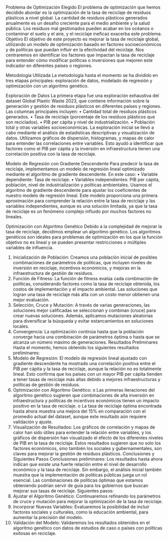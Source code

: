 Problema de Optimización Elegido
El problema de optimización que hemos decidido abordar es la optimización de la tasa de reciclaje de residuos plásticos a nivel global. La cantidad de residuos plásticos generados anualmente es un desafío creciente para el medio ambiente y la salud pública. Los residuos mal gestionados pueden acabar en los océanos o contaminar el suelo y el aire, y el reciclaje ineficaz exacerba este problema.
Objetivo
El objetivo de este proyecto es mejorar la tasa de reciclaje global, utilizando un modelo de optimización basado en factores socioeconómicos y de políticas que puedan influir en la efectividad del reciclaje. Nos centraremos en identificar los factores que impactan la tasa de reciclaje para entender cómo modificar políticas o inversiones que mejoren este indicador en diferentes países o regiones.

Metodología Utilizada
La metodología hasta el momento se ha dividido en tres etapas principales: exploración de datos, modelado de regresión y optimización con un algoritmo genético.




Exploración de Datos
La primera etapa fue una exploración exhaustiva del dataset Global Plastic Waste 2023, que contiene información sobre la generación y gestión de residuos plásticos en diferentes países y regiones. Las columnas principales incluyen:
•	Cantidad total de residuos plásticos generados.
•	Tasa de reciclaje (porcentaje de los residuos plásticos que son reciclados).
•	PIB per cápita y nivel de industrialización.
•	Población total y otras variables socioeconómicas.
La exploración inicial se llevó a cabo mediante el análisis de estadísticas descriptivas y visualización de datos. Utilizamos gráficos de dispersión, histogramas, y mapas de calor para entender las correlaciones entre variables. Esto ayudó a identificar que factores como el PIB per cápita y la inversión en infraestructura tienen una correlación positiva con la tasa de reciclaje.







Modelo de Regresión con Gradiente Descendente
Para predecir la tasa de reciclaje, implementamos un modelo de regresión lineal optimizado mediante el algoritmo de gradiente descendente. En este caso:
•	Variable dependiente: Tasa de reciclaje.
•	Variables independientes: PIB per cápita, población, nivel de industrialización y políticas ambientales.
Usamos el algoritmo de gradiente descendente para ajustar los coeficientes de nuestro modelo de regresión lineal. Este modelo proporciona una primera aproximación para comprender la relación entre la tasa de reciclaje y las variables independientes, aunque es una solución limitada, ya que la tasa de reciclaje es un fenómeno complejo influido por muchos factores no lineales.

Optimización con Algoritmo Genético
Debido a la complejidad de mejorar la tasa de reciclaje, decidimos emplear un algoritmo genético. Los algoritmos genéticos son ideales para problemas de optimización en los que la función objetivo no es lineal y se pueden presentar restricciones o múltiples variables de influencia.
1.	Inicialización de Población: Creamos una población inicial de posibles combinaciones de parámetros de políticas, que incluyen niveles de inversión en reciclaje, incentivos económicos, y mejoras en la infraestructura de gestión de residuos.
2.	Función de Fitness: La función de fitness evalúa cada combinación de políticas, considerando factores como la tasa de reciclaje obtenida, los costos de implementación y el impacto ambiental. Las soluciones que logran una tasa de reciclaje más alta con un costo menor obtienen una mejor evaluación.
3.	Selección, Cruce y Mutación: A través de varias generaciones, las soluciones mejor calificadas se seleccionan y combinan (cruce) para crear nuevas soluciones. Además, aplicamos mutaciones aleatorias para diversificar la búsqueda y evitar estancamientos en soluciones locales.
4.	Convergencia: La optimización continúa hasta que la población converge hacia una combinación de parámetros óptima o hasta que se alcanza un número máximo de generaciones.
Resultados Preliminares
Hasta el momento, hemos obtenido los siguientes resultados preliminares:
1.	Modelo de Regresión: El modelo de regresión lineal ajustado con gradiente descendente ha mostrado una correlación positiva entre el PIB per cápita y la tasa de reciclaje, aunque la relación no es totalmente lineal. Esto confirma que los países con un mayor PIB per cápita tienden a tener tasas de reciclaje más altas debido a mejores infraestructuras y políticas de gestión de residuos.
2.	Optimización con Algoritmo Genético:
o	Las primeras iteraciones del algoritmo genético sugieren que combinaciones de alta inversión en infraestructura y políticas de incentivos económicos tienen un impacto positivo en la tasa de reciclaje.
o	La tasa de reciclaje óptima encontrada hasta ahora muestra una mejora del 15% en comparación con el promedio actual del dataset, aunque este resultado aún requiere validación y ajuste.
3.	Visualización de Resultados: Los gráficos de correlación y mapas de calor han sido útiles para entender la relación entre variables, y los gráficos de dispersión han visualizado el efecto de los diferentes niveles de PIB en la tasa de reciclaje. Estos resultados sugieren que no solo los factores económicos, sino también los sociales y gubernamentales, son claves para mejorar la gestión de residuos plásticos.
Conclusiones y Siguientes Pasos
Conclusiones preliminares: Los resultados hasta ahora indican que existe una fuerte relación entre el nivel de desarrollo económico y la tasa de reciclaje. Sin embargo, el análisis inicial también muestra que la implementación de políticas públicas juega un rol esencial. Las combinaciones de políticas óptimas que estamos obteniendo podrían servir de guía para los gobiernos que buscan mejorar sus tasas de reciclaje.
Siguientes pasos:
1.	Ajustar el Algoritmo Genético: Continuaremos refinando los parámetros de cruce y mutación para mejorar la optimización de la tasa de reciclaje.
2.	Incorporar Nuevas Variables: Evaluaremos la posibilidad de incluir factores sociales y culturales, como la educación ambiental, para aumentar la precisión del modelo.
3.	Validación del Modelo: Validaremos los resultados obtenidos en el algoritmo genético con datos de estudios de caso o países con políticas exitosas en reciclaje.
